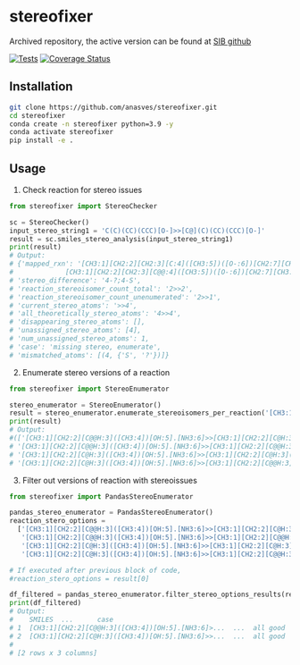 # stereofixer

Archived repository, the active version can be found at [SIB github](https://github.com/sib-swiss/stereofixer)

[![Tests](https://github.com/anasves/stereofixer/actions/workflows/tests.yml/badge.svg)](https://github.com/anasves/stereofixer/blob/main/.github/workflows/tests.yml)
[![Coverage Status](https://coveralls.io/repos/github/anasves/stereofixer/badge.svg?branch=main)](https://coveralls.io/github/anasves/stereofixer?branch=main)

## Installation
```bash
git clone https://github.com/anasves/stereofixer.git
cd stereofixer
conda create -n stereofixer python=3.9 -y
conda activate stereofixer
pip install -e .
```

## Usage

1. Check reaction for stereo issues

```python
from stereofixer import StereoChecker

sc = StereoChecker()
input_stereo_string1 = 'C(C)(CC)(CCC)[O-]>>[C@](C)(CC)(CCC)[O-]'
result = sc.smiles_stereo_analysis(input_stereo_string1)
print(result)
# Output:
# {'mapped_rxn': '[CH3:1][CH2:2][CH2:3][C:4]([CH3:5])([O-:6])[CH2:7][CH3:8]>>
#             [CH3:1][CH2:2][CH2:3][C@@:4]([CH3:5])([O-:6])[CH2:7][CH3:8]',
# 'stereo_difference': '4-?;4-S',
# 'reaction_stereoisomer_count_total': '2>>2',
# 'reaction_stereoisomer_count_unenumerated': '2>>1',
# 'current_stereo_atoms': '>>4',
# 'all_theoretically_stereo_atoms': '4>>4',
# 'disappearing_stereo_atoms': [],
# 'unassigned_stereo_atoms': [4],
# 'num_unassigned_stereo_atoms': 1,
# 'case': 'missing stereo, enumerate',
# 'mismatched_atoms': [(4, {'S', '?'})]}
```

2. Enumerate stereo versions of a reaction

```python
from stereofixer import StereoEnumerator

stereo_enumerator = StereoEnumerator()
result = stereo_enumerator.enumerate_stereoisomers_per_reaction('[CH3:1][CH2:2][C@H:3]([CH3:4])[OH:5].[NH3:6]>>[CH3:1][CH2:2][C@@H:3]([CH3:4])[NH2:6].[OH2:5]', mismatched_atoms=[3,])
print(result)
# Output:
#(['[CH3:1][CH2:2][C@@H:3]([CH3:4])[OH:5].[NH3:6]>>[CH3:1][CH2:2][C@H:3]([CH3:4])[NH2:6].[OH2:5]',
# '[CH3:1][CH2:2][C@@H:3]([CH3:4])[OH:5].[NH3:6]>>[CH3:1][CH2:2][C@@H:3]([CH3:4])[NH2:6].[OH2:5]',
# '[CH3:1][CH2:2][C@H:3]([CH3:4])[OH:5].[NH3:6]>>[CH3:1][CH2:2][C@H:3]([CH3:4])[NH2:6].[OH2:5]',
# '[CH3:1][CH2:2][C@H:3]([CH3:4])[OH:5].[NH3:6]>>[CH3:1][CH2:2][C@@H:3]([CH3:4])[NH2:6].[OH2:5]'], 4)
```

3. Filter out versions of reaction with stereoissues

```python
from stereofixer import PandasStereoEnumerator

pandas_stereo_enumerator = PandasStereoEnumerator()
reaction_stero_options =
  ['[CH3:1][CH2:2][C@@H:3]([CH3:4])[OH:5].[NH3:6]>>[CH3:1][CH2:2][C@H:3]([CH3:4])[NH2:6].[OH2:5]',
   '[CH3:1][CH2:2][C@@H:3]([CH3:4])[OH:5].[NH3:6]>>[CH3:1][CH2:2][C@@H:3]([CH3:4])[NH2:6].[OH2:5]',
   '[CH3:1][CH2:2][C@H:3]([CH3:4])[OH:5].[NH3:6]>>[CH3:1][CH2:2][C@H:3]([CH3:4])[NH2:6].[OH2:5]',
   '[CH3:1][CH2:2][C@H:3]([CH3:4])[OH:5].[NH3:6]>>[CH3:1][CH2:2][C@@H:3]([CH3:4])[NH2:6].[OH2:5]']

# If executed after previous block of code,
#reaction_stero_options = result[0]

df_filtered = pandas_stereo_enumerator.filter_stereo_options_results(reaction_stero_options)
print(df_filtered)
# Output:
#    SMILES  ...      case
# 1  [CH3:1][CH2:2][C@@H:3]([CH3:4])[OH:5].[NH3:6]>...  ...  all good
# 2  [CH3:1][CH2:2][C@H:3]([CH3:4])[OH:5].[NH3:6]>>...  ...  all good
#
# [2 rows x 3 columns]
```
